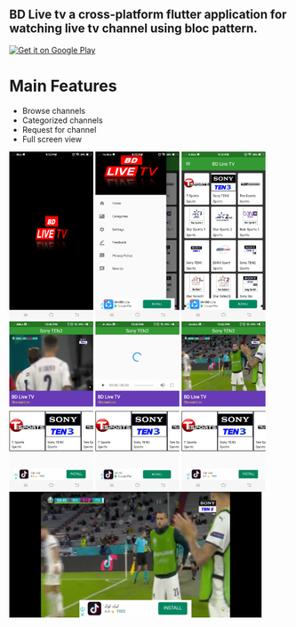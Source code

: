 ## BD Live tv a cross-platform flutter application for watching live tv channel using bloc pattern.


<a target="_blank" href='https://play.google.com/store/apps/details?id=com.mamun.bd_live'><img alt='Get it on Google Play' src='https://goldtonemusicgroup.com/img/goldtone/main-page/news/playstore-badge.png' height='48px'/></a>

# Main Features

- Browse channels
- Categorized channels
- Request for channel
- Full screen view


<p float="left">
  <img src="https://github.com/Toufiqulhaquemamun/live_tv/blob/main/screenshots/Screenshot_20210705_211228.jpg" width="30%" height="50%" /> 
  <img src="https://github.com/Toufiqulhaquemamun/live_tv/blob/main/screenshots/Screenshot_20210705_211246.jpg" width="30%" height="50%"/>
  <img src="https://github.com/Toufiqulhaquemamun/live_tv/blob/main/screenshots/Screenshot_20210705_211257.jpg" width="30%" height="50%"/>
  <img src="https://github.com/Toufiqulhaquemamun/live_tv/blob/main/screenshots/Screenshot_20210706_124232.jpg" width="30%" height="50%"/>
  <img src="https://github.com/Toufiqulhaquemamun/live_tv/blob/main/screenshots/Screenshot_20210706_124306.jpg" width="30%" height="50%"/>
  <img src="https://github.com/Toufiqulhaquemamun/live_tv/blob/main/screenshots/Screenshot_20210706_124319.jpg" width="30%" height="50%"/>
  <img src="https://github.com/Toufiqulhaquemamun/live_tv/blob/main/screenshots/Screenshot_20210706_124335.jpg" width="90%" height="50%"/>
</p>
